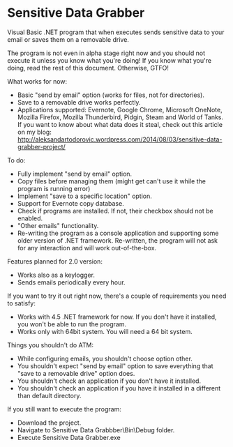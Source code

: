 Sensitive Data Grabber
====================

Visual Basic .NET program that when executes sends sensitive data to your email or saves them on a removable drive.

The program is not even in alpha stage right now and you should not execute it unless you know what you're doing! If you know what you're doing, read the rest of this document. Otherwise, GTFO!

What works for now:
* Basic "send by email" option (works for files, not for directories).
* Save to a removable drive works perfectly.
* Applications supported: Evernote, Google Chrome, Microsoft OneNote, Mozilla Firefox, Mozilla Thunderbird, Pidgin, Steam and World of Tanks. If you want to know about what data does it steal, check out this article on my blog: http://aleksandartodorovic.wordpress.com/2014/08/03/sensitive-data-grabber-project/

To do:
* Fully implement "send by email" option.
* Copy files before managing them (might get can't use it while the program is running error)
* Implement "save to a specific location" option.
* Support for Evernote copy database.
* Check if programs are installed. If not, their checkbox should not be enabled.
* "Other emails" functionality.
* Re-writing the program as a console application and supporting some older version of .NET framework. Re-written, the program will not ask for any interaction and will work out-of-the-box.

Features planned for 2.0 version:
* Works also as a keylogger.
* Sends emails periodically every hour.

If you want to try it out right now, there's a couple of requirements you need to satisfy:
* Works with 4.5 .NET framework for now. If you don't have it installed, you won't be able to run the program.
* Works only with 64bit system. You will need a 64 bit system.

Things you shouldn't do ATM:
* While configuring emails, you shouldn't choose option other.
* You shouldn't expect "send by email" option to save everything that "save to a removable drive" option does.
* You shouldn't check an application if you don't have it installed.
* You shouldn't check an application if you have it installed in a different than default directory.

If you still want to execute the program:
* Download the project.
* Navigate to Sensitive Data Grabbber\Bin\Debug folder.
* Execute Sensitive Data Grabber.exe
